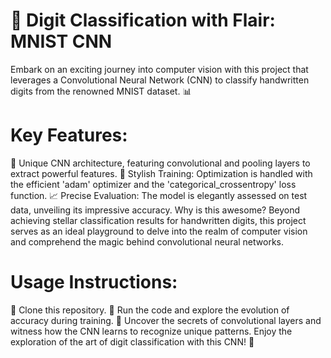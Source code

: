 
# 🚀 Digit Classification with Flair: MNIST CNN

Embark on an exciting journey into computer vision with this project that leverages a Convolutional Neural Network (CNN) to classify handwritten digits from the renowned MNIST dataset. 📊

# Key Features:

🎨 Unique CNN architecture, featuring convolutional and pooling layers to extract powerful features.
🚂 Stylish Training: Optimization is handled with the efficient 'adam' optimizer and the 'categorical_crossentropy' loss function.
📈 Precise Evaluation: The model is elegantly assessed on test data, unveiling its impressive accuracy.
Why is this awesome?
Beyond achieving stellar classification results for handwritten digits, this project serves as an ideal playground to delve into the realm of computer vision and comprehend the magic behind convolutional neural networks.

# Usage Instructions:

🔄 Clone this repository.
🚀 Run the code and explore the evolution of accuracy during training.
🧠 Uncover the secrets of convolutional layers and witness how the CNN learns to recognize unique patterns.
Enjoy the exploration of the art of digit classification with this CNN! 🌟
